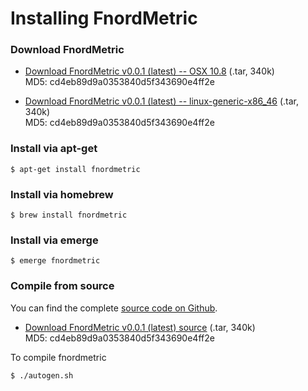 Installing FnordMetric
======================

### Download FnordMetric

+ [Download FnordMetric v0.0.1 \(latest\) -- OSX 10.8](/downloads/fnordmetric-ui-1.2.9.tar) (.tar, 340k) <br /> MD5: cd4eb89d9a0353840d5f343690e4ff2e

+ [Download FnordMetric v0.0.1 \(latest\) -- linux-generic-x86_46](/downloads/fnordmetric-ui-1.2.9.tar) (.tar, 340k) <br /> MD5: cd4eb89d9a0353840d5f343690e4ff2e



### Install via apt-get

    $ apt-get install fnordmetric

### Install via homebrew

    $ brew install fnordmetric


### Install via emerge

    $ emerge fnordmetric


### Compile from source

You can find the complete [source code on Github](http://github.com/paulasmuth/fnordmetric).

+ [Download FnordMetric v0.0.1 \(latest\) source](/downloads/fnordmetric-ui-1.2.9.tar) (.tar, 340k) <br /> MD5: cd4eb89d9a0353840d5f343690e4ff2e

To compile fnordmetric

    $ ./autogen.sh
